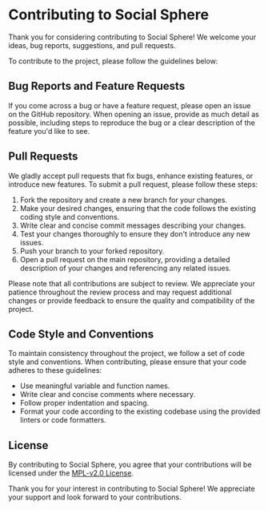 # Contributing to Social Sphere

Thank you for considering contributing to Social Sphere! We welcome your ideas, bug reports, suggestions, and pull requests.

To contribute to the project, please follow the guidelines below:

## Bug Reports and Feature Requests

If you come across a bug or have a feature request, please open an issue on the GitHub repository. When opening an issue, provide as much detail as possible, including steps to reproduce the bug or a clear description of the feature you'd like to see.

## Pull Requests

We gladly accept pull requests that fix bugs, enhance existing features, or introduce new features. To submit a pull request, please follow these steps:

1. Fork the repository and create a new branch for your changes.
2. Make your desired changes, ensuring that the code follows the existing coding style and conventions.
3. Write clear and concise commit messages describing your changes.
4. Test your changes thoroughly to ensure they don't introduce any new issues.
5. Push your branch to your forked repository.
6. Open a pull request on the main repository, providing a detailed description of your changes and referencing any related issues.

Please note that all contributions are subject to review. We appreciate your patience throughout the review process and may request additional changes or provide feedback to ensure the quality and compatibility of the project.

## Code Style and Conventions

To maintain consistency throughout the project, we follow a set of code style and conventions. When contributing, please ensure that your code adheres to these guidelines:

- Use meaningful variable and function names.
- Write clear and concise comments where necessary.
- Follow proper indentation and spacing.
- Format your code according to the existing codebase using the provided linters or code formatters.

## License

By contributing to Social Sphere, you agree that your contributions will be licensed under the [MPL-v2.0 License](LICENSE).

Thank you for your interest in contributing to Social Sphere! We appreciate your support and look forward to your contributions.
